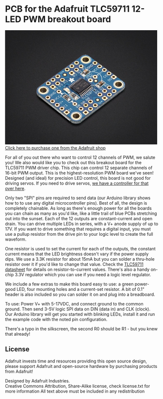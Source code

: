 # PCB for the Adafruit TLC59711 12-LED PWM breakout board

<a href="http://www.adafruit.com/products/1455"><img src="assets/image.jpg?raw=true" width="500px"><br/>Click here to purchase one from the Adafruit shop</a>

For all of you out there who want to control 12 channels of PWM, we salute you! We also would like you to check out this breakout board for the TLC59711 PWM driver chip. This chip can control 12 separate channels of 16-bit PWM output. This is the highest-resolution PWM board we've seen! Designed (and ideal) for precision LED control, this board is not good for driving servos. If you need to drive servos, [we have a controller for that over here](http://www.adafruit.com/products/815).

Only two "SPI" pins are required to send data (our Arduino library shows how to to use any digital microcontroller pins). Best of all, the design is completely chainable. As long as there's enough power for all the boards you can chain as many as you'd like, like a little trail of blue PCBs stretching out into the sunset. Each of the 12 outputs are constant-current and open drain. You can drive multiple LEDs in series, with a V+ anode supply of up to 17V. If you want to drive something that requires a digital input, you must use a pullup resistor from the drive pin to your logic level to create the full waveform.

One resistor is used to set the current for each of the outputs, the constant current means that the LED brightness doesn't vary if the power supply dips. We use a 3.3K resistor for about 15mA but you can solder a thru-hole resistor over it if you'd like to change that value. Check the [TLC59711 datasheet](http://www.adafruit.com/datasheets/tlc59711.pdf) for details on resistor-to-current values. There's also a handy on-chip 3.3V regulator which you can use if you need a logic level regulator.

We include a few extras to make this board easy to use: a green power-good LED, four mounting holes and a current-set resistor. A bit of 0.1" header is also included so you can solder it on and plug into a breadboard.

To use: Power V+ with 5-17VDC, and connect ground to the common ground. Then send 3-5V logic SPI data on DIN (data in) and CLK (clock). Our Arduino library will get you started with blinking LEDs, install it and run the example code with the noted pin configuration.

There's a typo in the silkscreen, the second R0 should be R1 - but you knew that already!

## License

Adafruit invests time and resources providing this open source design, 
please support Adafruit and open-source hardware by purchasing 
products from Adafruit!

Designed by Adafruit Industries.  
Creative Commons Attribution, Share-Alike license, check license.txt for more information
All text above must be included in any redistribution
